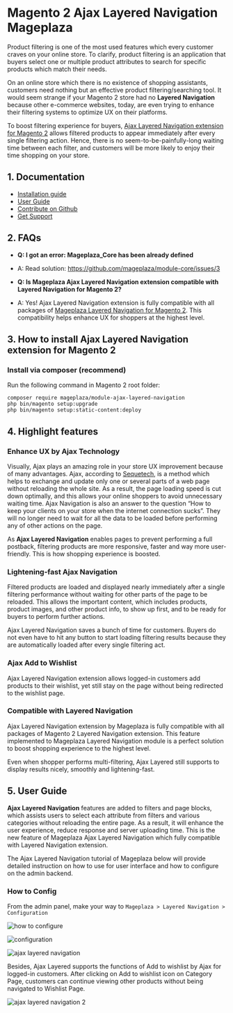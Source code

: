 # Magento 2 Ajax Layered Navigation Mageplaza

Product filtering is one of the most used features which every customer craves on your online store. To clarify, product filtering is an application that buyers select one or multiple product attributes to search for specific products which match their needs.

On an online store which there is no existence of shopping assistants, customers need nothing but an effective product filtering/searching tool. It would seem strange if your Magento 2 store had no **Layered Navigation** because other e-commerce websites, today, are even trying to enhance their filtering systems to optimize UX on their platforms.

To boost filtering experience for buyers, [Ajax Layered Navigation extension for Magento 2](https://www.mageplaza.com/magento-2-ajax-layered-navigation/) allows filtered products to appear immediately after every single filtering action. Hence, there is no seem-to-be-painfully-long waiting time between each filter, and customers will be more likely to enjoy their time shopping on your store. 


## 1. Documentation

- [Installation guide](https://www.mageplaza.com/install-magento-2-extension/)
- [User Guide](https://docs.mageplaza.com/ajax-layered-navigation/index.html)
- [Contribute on Github](https://github.com/mageplaza/magento-2-ajax-layered-navigation)
- [Get Support](https://github.com/mageplaza/magento-2-ajax-layered-navigation/issues)


## 2. FAQs

- **Q: I got an error: Mageplaza_Core has been already defined**

- A: Read solution: https://github.com/mageplaza/module-core/issues/3

- **Q: Is Mageplaza Ajax Layered Navigation extension compatible with Layered Navigation for Magento 2?**

- A: Yes! Ajax Layered Navigation extension is fully compatible with all packages of [Mageplaza Layered Navigation for Magento 2](https://www.mageplaza.com/magento-2-layered-navigation-extension/). This compatibility helps enhance UX for shoppers at the highest level.


## 3. How to install Ajax Layered Navigation extension for Magento 2

### Install via composer (recommend)

Run the following command in Magento 2 root folder:

```
composer require mageplaza/module-ajax-layered-navigation
php bin/magento setup:upgrade
php bin/magento setup:static-content:deploy
```
## 4. Highlight features
### Enhance UX by Ajax Technology

Visually, Ajax plays an amazing role in your store UX improvement because of many advantages. Ajax, according to [Sequetech](https://www.seguetech.com/ajax-technology/), is a method which helps to exchange and update only one or several parts of a web page without reloading the whole site. As a result, the page loading speed is cut down optimally, and this allows your online shoppers to avoid unnecessary waiting time. Ajax Navigation is also an answer to the question “How to keep your clients on your store when the internet connection sucks”. They will no longer need to wait for all the data to be loaded before performing any of other actions on the page.

As **Ajax Layered Navigation** enables pages to prevent performing a full postback, filtering products are more responsive, faster and way more user-friendly. This is how shopping experience is boosted.

### Lightening-fast Ajax Navigation

Filtered products are loaded and displayed nearly immediately after a single filtering performance without waiting for other parts of the page to be reloaded. This allows the important content, which includes products, product images, and other product info, to show up first, and to be ready for buyers to perform further actions.

Ajax Layered Navigation saves a bunch of time for customers. Buyers do not even have to hit any button to start loading filtering results because they are automatically loaded after every single filtering act.  

### Ajax Add to Wishlist

Ajax Layered Navigation extension allows logged-in customers add products to their wishlist, yet still stay on the page without being redirected to the wishlist page.

### Compatible with Layered Navigation

Ajax Layered Navigation extension by Mageplaza is fully compatible with all packages of Magento 2 Layered Navigation extension. This feature implemented to Mageplaza Layered Navigation module is a perfect solution to boost shopping experience to the highest level. 

Even when shopper performs multi-filtering, Ajax Layered still supports to display results nicely, smoothly and lightening-fast.

## 5. User Guide

**Ajax Layered Navigation** features are added to filters and page blocks, which assists users to select each attribute from filters and various categories without reloading the entire page. As a result, it will enhance the user experience, reduce response and server uploading time. This is the new feature of Mageplaza Ajax Layered Navigation which fully compatible with Layered Navigation extension.

The Ajax Layered Navigation tutorial of Mageplaza below will provide detailed instruction on how to use for user interface and how to configure on the admin backend.


### How to Config

From the admin panel, make your way to ``Mageplaza > Layered Navigation > Configuration``

![how to configure](https://i.imgur.com/lKM4Yiz.png)

![configuration](https://i.imgur.com/Opo6NTd.png)

![ajax layered navigation](https://i.imgur.com/8d0Jd3F.gif)

Besides, Ajax Layered supports the functions of Add to wishlist by Ajax for logged-in customers. 
After clicking on Add to wishlist icon on Category Page, customers can continue viewing other products without being navigated to Wishlist Page. 

![ajax layered navigation 2](https://i.imgur.com/8J10AWl.gif)











